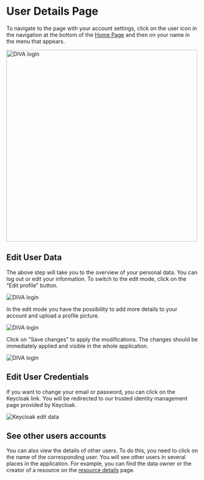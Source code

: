 # User Details Page

To navigate to the page with your account settings, click on the user icon in the navigation at the bottom of the  [Home Page](./home.md) and then on your name in the menu that appears.

<div class="flex justify-center">
    <img class="rounded-lg" :src="$withBase('/assets/screenshots/user_menu.png')" width="500" alt="DIVA login">
</div>

## Edit User Data

The above step will take you to the overview of your personal data.
You can log out or edit your information. To switch to the edit mode, click on the "Edit profile" button.

<div class="flex justify-center mb-16">
    <img class="rounded-lg" :src="$withBase('/assets/screenshots/user.png')" alt="DIVA login">
</div>

In the edit mode you have the possibility to add more details to your account and upload a profile picture.

<div class="flex justify-center mb-16">
    <img class="rounded-lg" :src="$withBase('/assets/screenshots/user_edit.png')" alt="DIVA login">
</div>

Click on "Save changes" to apply the modifications. The changes should be immediately applied and visible in the whole application.

<div class="flex justify-center mb-16">
    <img class="rounded-lg" :src="$withBase('/assets/screenshots/user_edited.png')" alt="DIVA login">
</div>

## Edit User Credentials

If you want to change your email or password, you can click on the Keycloak link.
You will be redirected to our trusted identity management page provided by Keycloak.

<div class="flex justify-center mb-16">
    <img class="rounded-lg" :src="$withBase('/assets/screenshots/keycloak/keycloak_edit.png')" alt="Keycloak edit data">
</div>

## See other users accounts

You can also view the details of other users.
To do this, you need to click on the name of the corresponding user.
You will see other users in several places in the application.
For example, you can find the data owner or the creator of a resource on the [resource details](./resource-details) page.
